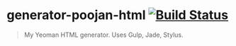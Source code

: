 # generator-poojan-html [![Build Status](https://travis-ci.org/poojan/generator-poojan-html.svg?branch=master)](https://travis-ci.org/poojan/generator-poojan-html)

> My Yeoman HTML generator. Uses Gulp, Jade, Stylus.
